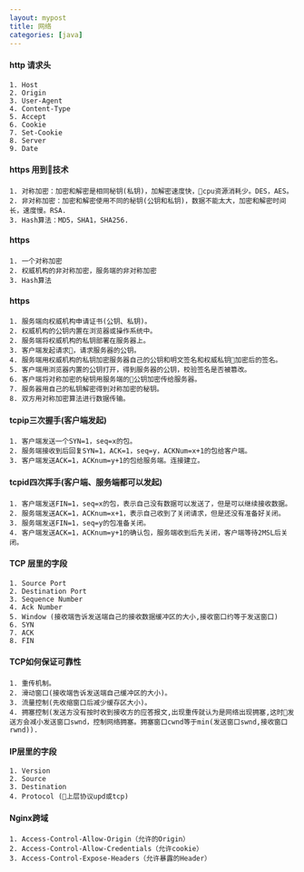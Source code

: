 ```yaml
---
layout: mypost
title: 网络
categories: [java]
---
```

#### http 请求头
```
1. Host
2. Origin
3. User-Agent
4. Content-Type
5. Accept
6. Cookie
7. Set-Cookie
8. Server
9. Date
```
#### https 用到技术
```
1. 对称加密：加密和解密是相同秘钥(私钥)，加解密速度快，cpu资源消耗少。DES，AES。
2. 非对称加密：加密和解密使用不同的秘钥(公钥和私钥)，数据不能太大，加密和解密时间长，速度慢。RSA.
3. Hash算法：MD5，SHA1，SHA256.
```
#### https
```
1. 一个对称加密
2. 权威机构的非对称加密，服务端的非对称加密
3. Hash算法
```

#### https
```
1. 服务端向权威机构申请证书(公钥、私钥)。
2. 权威机构的公钥内置在浏览器或操作系统中。
2. 服务端将权威机构的私钥部署在服务器上。
3. 客户端发起请求，请求服务器的公钥。
4. 服务端用权威机构的私钥加密服务器自己的公钥和明文签名和权威私钥加密后的签名。
5. 客户端用浏览器内置的公钥打开，得到服务器的公钥，校验签名是否被篡改。
6. 客户端将对称加密的秘钥用服务端的公钥加密传给服务器。
7. 服务器用自己的私钥解密得到对称加密的秘钥。
8. 双方用对称加密算法进行数据传输。
```

#### tcpip三次握手(客户端发起)
```
1. 客户端发送一个SYN=1，seq=x的包。
2. 服务端接收到后回复SYN=1，ACK=1，seq=y，ACKNum=x+1的包给客户端。
3. 客户端发送ACK=1，ACKnum=y+1的包给服务端。连接建立。
```
#### tcpid四次挥手(客户端、服务端都可以发起)
```
1. 客户端发送FIN=1，seq=x的包，表示自己没有数据可以发送了，但是可以继续接收数据。
2. 服务端发送ACK=1，ACKnum=x+1，表示自己收到了关闭请求，但是还没有准备好关闭。
3. 服务端发送FIN=1，seq=y的包准备关闭。
4. 客户端发送ACK=1，ACKnum=y+1的确认包，服务端收到后先关闭，客户端等待2MSL后关闭。
```
#### TCP 层里的字段
```
1. Source Port
2. Destination Port
3. Sequence Number
4. Ack Number
5. Window (接收端告诉发送端自己的接收数据缓冲区的大小,接收窗口约等于发送窗口)
6. SYN
7. ACK
8. FIN
```
#### TCP如何保证可靠性
```
1. 重传机制。
2. 滑动窗口(接收端告诉发送端自己缓冲区的大小)。
3. 流量控制(先收缩窗口后减少缓存区大小)。
4. 拥塞控制(发送方没有按时收到接收方的应答报文,出现重传就认为是网络出现拥塞,这时发送方会减小发送窗口swnd，控制网络拥塞。拥塞窗口cwnd等于min(发送窗口swnd,接收窗口rwnd)).
```
#### IP层里的字段
```
1. Version
2. Source
3. Destination
4. Protocol (上层协议upd或tcp)
```

#### Nginx跨域
```
1. Access-Control-Allow-Origin（允许的Origin）
2. Access-Control-Allow-Credentials（允许cookie）
3. Access-Control-Expose-Headers（允许暴露的Header）
```
